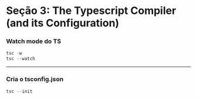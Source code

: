 # Seção 3: The Typescript Compiler (and its Configuration)

### Watch mode do TS
```typescript
tsc -w
tsc --watch
```
---
### Cria o tsconfig.json
```typescript
tsc --init
```